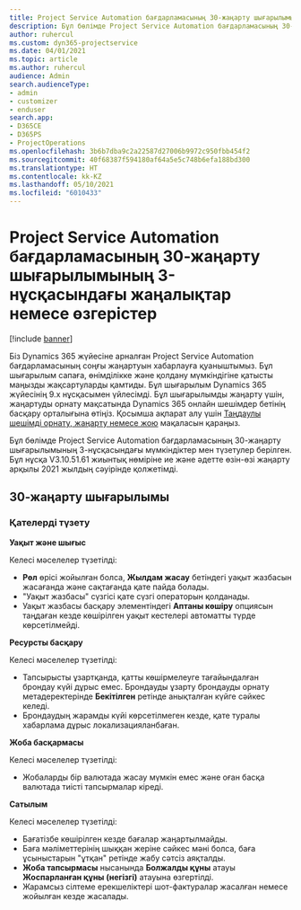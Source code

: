 ```yaml
---
title: Project Service Automation бағдарламасының 30-жаңарту шығарылымының 3-нұсқасындағы жаңалықтар немесе өзгерістер
description: Бұл бөлімде Project Service Automation бағдарламасының 30-жаңарту шығарылымының 3-нұсқасындағы қолжетімді мүмкіндіктер мен түзетулер берілген.
author: ruhercul
ms.custom: dyn365-projectservice
ms.date: 04/01/2021
ms.topic: article
ms.author: ruhercul
audience: Admin
search.audienceType:
- admin
- customizer
- enduser
search.app:
- D365CE
- D365PS
- ProjectOperations
ms.openlocfilehash: 3b6b7dba9c2a22587d27006b9972c950fbb454f2
ms.sourcegitcommit: 40f68387f594180af64a5e5c748b6efa188bd300
ms.translationtype: HT
ms.contentlocale: kk-KZ
ms.lasthandoff: 05/10/2021
ms.locfileid: "6010433"
---
```

# <a name="whats-new-or-changed-in-project-service-automation-update-release-30-v3"></a>Project Service Automation бағдарламасының 30-жаңарту шығарылымының 3-нұсқасындағы жаңалықтар немесе өзгерістер

[!include [banner](../includes/psa-now-project-operations.md)]

Біз Dynamics 365 жүйесіне арналған Project Service Automation бағдарламасының соңғы жаңартуын хабарлауға қуаныштымыз. Бұл шығарылым сапаға, өнімділікке және қолдану мүмкіндігіне қатысты маңызды жақсартуларды қамтиды. Бұл шығарылым Dynamics 365 жүйесінің 9.x нұсқасымен үйлесімді. Бұл шығарылымды жаңарту үшін, жаңартуды орнату мақсатында Dynamics 365 онлайн шешімдер бетінің басқару орталығына өтіңіз. Қосымша ақпарат алу үшін [Таңдаулы шешімді орнату, жаңарту немесе жою](/power-platform/admin/install-remove-preferred-solution.md) мақаласын қараңыз.

Бұл бөлімде Project Service Automation бағдарламасының 30-жаңарту шығарылымының 3-нұсқасындағы мүмкіндіктер мен түзетулер берілген. Бұл нұсқа V3.10.51.61 жиынтық нөміріне ие және әдетте өзін-өзі жаңарту арқылы 2021 жылдың сәуірінде қолжетімді.

## <a name="update-release-30"></a>30-жаңарту шығарылымы

### <a name="bug-fixes"></a>Қателерді түзету

**Уақыт және шығыс**

Келесі мәселелер түзетілді:

- **Рөл** өрісі жойылған болса, **Жылдам жасау** бетіндегі уақыт жазбасын жасағанда және сақтағанда қате пайда болады.
- "Уақыт жазбасы" сүзгісі қате сүзгі операторын қолданады.
- Уақыт жазбасы басқару элементіндегі **Аптаны көшіру** опциясын таңдаған кезде көшірілген уақыт кестелері автоматты түрде көрсетілмейді.

**Ресурсты басқару**

Келесі мәселелер түзетілді:

- Тапсырысты ұзартқанда, қатты көшірмелеуге тағайындалған брондау күйі дұрыс емес. Брондауды ұзарту брондауды орнату метадеректерінде **Бекітілген** ретінде анықталған күйге сәйкес келеді.
- Брондаудың жарамды күйі көрсетілмеген кезде, қате туралы хабарлама дұрыс локализацияланбаған.

**Жоба басқармасы**

Келесі мәселелер түзетілді:

- Жобаларды бір валютада жасау мүмкін емес және оған басқа валютада тиісті тапсырмалар кіреді.

**Сатылым**

Келесі мәселелер түзетілді:

- Бағатізбе көшірілген кезде бағалар жаңартылмайды.
- Баға мәліметтерінің шыққан жеріне сәйкес мәні болса, баға ұсыныстарын "ұтқан" ретінде жабу сәтсіз аяқталды.
- **Жоба тапсырмасы** нысанында **Болжалды құны** атауы **Жоспарланған құны (негізгі)** атауына өзгертілді.
- Жарамсыз сілтеме ерекшеліктері шот-фактуралар жасалған немесе жойылған кезде жасалады.
